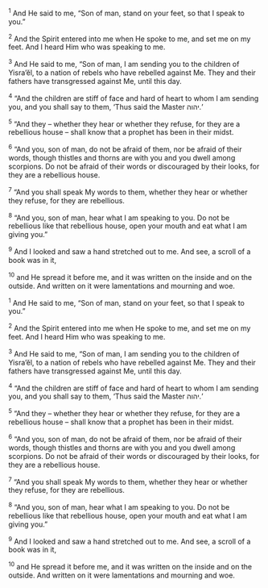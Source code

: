 <sup>1</sup> And He said to me, “Son of man, stand on your feet, so that I speak to you.”

<sup>2</sup> And the Spirit entered into me when He spoke to me, and set me on my feet. And I heard Him who was speaking to me.

<sup>3</sup> And He said to me, “Son of man, I am sending you to the children of Yisra’ĕl, to a nation of rebels who have rebelled against Me. They and their fathers have transgressed against Me, until this day.

<sup>4</sup> “And the children are stiff of face and hard of heart to whom I am sending you, and you shall say to them, ‘Thus said the Master יהוה.’

<sup>5</sup> “And they – whether they hear or whether they refuse, for they are a rebellious house – shall know that a prophet has been in their midst.

<sup>6</sup> “And you, son of man, do not be afraid of them, nor be afraid of their words, though thistles and thorns are with you and you dwell among scorpions. Do not be afraid of their words or discouraged by their looks, for they are a rebellious house.

<sup>7</sup> “And you shall speak My words to them, whether they hear or whether they refuse, for they are rebellious.

<sup>8</sup> “And you, son of man, hear what I am speaking to you. Do not be rebellious like that rebellious house, open your mouth and eat what I am giving you.”

<sup>9</sup> And I looked and saw a hand stretched out to me. And see, a scroll of a book was in it,

<sup>10</sup> and He spread it before me, and it was written on the inside and on the outside. And written on it were lamentations and mourning and woe.

<sup>1</sup> And He said to me, “Son of man, stand on your feet, so that I speak to you.”

<sup>2</sup> And the Spirit entered into me when He spoke to me, and set me on my feet. And I heard Him who was speaking to me.

<sup>3</sup> And He said to me, “Son of man, I am sending you to the children of Yisra’ĕl, to a nation of rebels who have rebelled against Me. They and their fathers have transgressed against Me, until this day.

<sup>4</sup> “And the children are stiff of face and hard of heart to whom I am sending you, and you shall say to them, ‘Thus said the Master יהוה.’

<sup>5</sup> “And they – whether they hear or whether they refuse, for they are a rebellious house – shall know that a prophet has been in their midst.

<sup>6</sup> “And you, son of man, do not be afraid of them, nor be afraid of their words, though thistles and thorns are with you and you dwell among scorpions. Do not be afraid of their words or discouraged by their looks, for they are a rebellious house.

<sup>7</sup> “And you shall speak My words to them, whether they hear or whether they refuse, for they are rebellious.

<sup>8</sup> “And you, son of man, hear what I am speaking to you. Do not be rebellious like that rebellious house, open your mouth and eat what I am giving you.”

<sup>9</sup> And I looked and saw a hand stretched out to me. And see, a scroll of a book was in it,

<sup>10</sup> and He spread it before me, and it was written on the inside and on the outside. And written on it were lamentations and mourning and woe.

